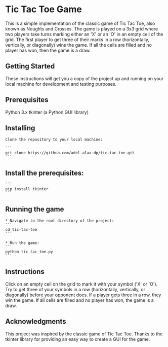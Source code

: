 # Tic Tac Toe Game
This is a simple implementation of the classic game of Tic Tac Toe, also known as Noughts and Crosses. The game is played on a 3x3 grid where two players take turns marking either an 'X' or an 'O' in an empty cell of the grid. The first player to get three of their marks in a row (horizontally, vertically, or diagonally) wins the game. If all the cells are filled and no player has won, then the game is a draw.

## Getting Started
These instructions will get you a copy of the project up and running on your local machine for development and testing purposes.

## Prerequisites
Python 3.x
tkinter (a Python GUI library)
## Installing
    Clone the repository to your local machine:

    ```
    git clone https://github.com/adel-alaa-dp/tic-tac-toe.git
    ```

## Install the prerequisites:

    ```
    pip install tkinter
    ```
## Running the game
    * Navigate to the root directory of the project:
    ```
    cd tic-tac-toe
    ```

    * Run the game:
    ```
    python tic_tac_toe.py
    ```
## Instructions
Click on an empty cell on the grid to mark it with your symbol ('X' or 'O').
Try to get three of your symbols in a row (horizontally, vertically, or diagonally) before your opponent does.
If a player gets three in a row, they win the game.
If all cells are filled and no player has won, the game is a draw.

## Acknowledgments
This project was inspired by the classic game of Tic Tac Toe.
Thanks to the tkinter library for providing an easy way to create a GUI for the game.
